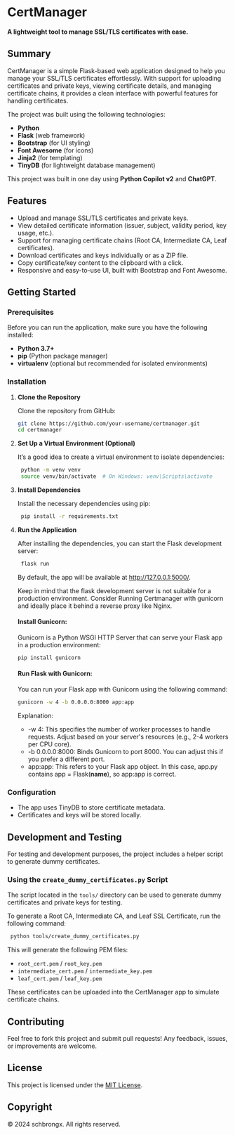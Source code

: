 # CertManager

**A lightweight tool to manage SSL/TLS certificates with ease.**


## Summary

CertManager is a simple Flask-based web application designed to help you manage your SSL/TLS certificates effortlessly. With support for uploading certificates and private keys, viewing certificate details, and managing certificate chains, it provides a clean interface with powerful features for handling certificates.

The project was built using the following technologies:
- **Python**
- **Flask** (web framework)
- **Bootstrap** (for UI styling)
- **Font Awesome** (for icons)
- **Jinja2** (for templating)
- **TinyDB** (for lightweight database management)

This project was built in one day using **Python Copilot v2** and **ChatGPT**.


## Features

- Upload and manage SSL/TLS certificates and private keys.
- View detailed certificate information (issuer, subject, validity period, key usage, etc.).
- Support for managing certificate chains (Root CA, Intermediate CA, Leaf certificates).
- Download certificates and keys individually or as a ZIP file.
- Copy certificate/key content to the clipboard with a click.
- Responsive and easy-to-use UI, built with Bootstrap and Font Awesome.


## Getting Started

### Prerequisites

Before you can run the application, make sure you have the following installed:

- **Python 3.7+**
- **pip** (Python package manager)
- **virtualenv** (optional but recommended for isolated environments)

### Installation

1. **Clone the Repository**

   Clone the repository from GitHub:
   ```bash
   git clone https://github.com/your-username/certmanager.git
   cd certmanager
   ```
   
2. **Set Up a Virtual Environment (Optional)**

    It’s a good idea to create a virtual environment to isolate dependencies:
   ```bash
    python -m venv venv
    source venv/bin/activate  # On Windows: venv\Scripts\activate
   ```

3. **Install Dependencies**

    Install the necessary dependencies using pip:
   ```bash
    pip install -r requirements.txt
   ```

4. **Run the Application**

    After installing the dependencies, you can start the Flask development server:
   ```bash
    flask run
   ```
    By default, the app will be available at http://127.0.0.1:5000/.

    Keep in mind that the flask development server is not suitable for a production environment. Consider Running
    Certmanager with gunicorn and ideally place it behind a reverse proxy like Nginx.

    #### Install Gunicorn:

    Gunicorn is a Python WSGI HTTP Server that can serve your Flask app in a production environment:
    ```bash
    pip install gunicorn
    ````

    #### Run Flask  with Gunicorn:
    You can run your Flask app with Gunicorn using the following command:
    ````bash
    gunicorn -w 4 -b 0.0.0.0:8000 app:app
    ````

    Explanation:
    * -w 4: This specifies the number of worker processes to handle requests. Adjust based on your server's resources (e.g., 2-4 workers per CPU core).
    * -b 0.0.0.0:8000: Binds Gunicorn to port 8000. You can adjust this if you prefer a different port.
    * app:app: This refers to your Flask app object. In this case, app.py contains app = Flask(__name__), so app:app is correct.


### Configuration

* The app uses TinyDB to store certificate metadata.
* Certificates and keys will be stored locally.

## Development and Testing

  For testing and development purposes, the project includes a helper script to generate dummy certificates.

### Using the <code>create_dummy_certificates.py</code> Script

  The script located in the <code>tools/</code> directory can be used to generate dummy certificates and private keys for testing.

  To generate a Root CA, Intermediate CA, and Leaf SSL Certificate, run the following command:
   ```bash
    python tools/create_dummy_certificates.py
   ```
  This will generate the following PEM files:

* <code>root_cert.pem</code> / <code>root_key.pem</code>
* <code>intermediate_cert.pem</code> / <code>intermediate_key.pem</code>
* <code>leaf_cert.pem</code> / <code>leaf_key.pem</code>

These certificates can be uploaded into the CertManager app to simulate certificate chains.

## Contributing

Feel free to fork this project and submit pull requests! Any feedback, issues, or improvements are welcome.

## License

This project is licensed under the [MIT License](https://opensource.org/licenses/MIT).

## Copyright

© 2024 schbrongx. All rights reserved.
